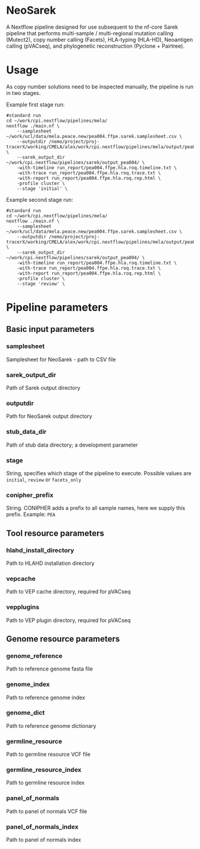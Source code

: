 # NeoSarek

A Nextflow pipeline designed for use subsequent to the nf-core Sarek pipeline
that performs multi-sample / multi-regional mutation calling (Mutect2), copy
number calling (Facets), HLA-typing (HLA-HD), Neoantigen calling (pVACseq), and
phylogenetic reconstruction (Pyclone + Pairtree).

# Usage

As copy number solutions need to be inspected manually, the pipeline is run in two stages.

Example first stage run:

```
#standard run
cd ~/work/cpi.nextflow/pipelines/mela/
nextflow ./main.nf \
    --samplesheet ~/work/ucl/data/mela.peace.new/pea004.ffpe.sarek.samplesheet.csv \
    --outputdir /nemo/project/proj-tracerX/working/CMELA/alex/work/cpi.nextflow/pipelines/mela/output/pea004_ffpe_roq \
    --sarek_output_dir ~/work/cpi.nextflow/pipelines/sarek/output_pea004/ \
    -with-timeline run_report/pea004.ffpe.hla.roq.timeline.txt \
    -with-trace run_report/pea004.ffpe.hla.roq.trace.txt \
    -with-report run_report/pea004.ffpe.hla.roq.rep.html \
    -profile cluster \
    --stage 'initial' \
```

Example second stage run:

```
#standard run
cd ~/work/cpi.nextflow/pipelines/mela/
nextflow ./main.nf \
    --samplesheet ~/work/ucl/data/mela.peace.new/pea004.ffpe.sarek.samplesheet.csv \
    --outputdir /nemo/project/proj-tracerX/working/CMELA/alex/work/cpi.nextflow/pipelines/mela/output/pea004_ffpe_roq \
    --sarek_output_dir ~/work/cpi.nextflow/pipelines/sarek/output_pea004/ \
    -with-timeline run_report/pea004.ffpe.hla.roq.timeline.txt \
    -with-trace run_report/pea004.ffpe.hla.roq.trace.txt \
    -with-report run_report/pea004.ffpe.hla.roq.rep.html \
    -profile cluster \
    --stage 'review' \
```


# Pipeline parameters

## Basic input parameters

### samplesheet
Samplesheet for NeoSarek - path to CSV file
### sarek_output_dir
Path of Sarek output directory
### outputdir
Path for NeoSarek output directory
### stub_data_dir
Path of stub data directory; a development parameter
### stage
String, specifies which stage of the pipeline to execute. Possible values are
`initial`, `review` or `facets_only`
### conipher_prefix
String. CONIPHER adds a prefix to all sample names, here we supply this prefix.
Example: `PEA`

## Tool resource parameters

### hlahd_install_directory
Path to HLAHD installation directory
### vepcache
Path to VEP cache directory, required for pVACseq
### vepplugins
Path to VEP plugin directory, required for pVACseq

## Genome resource parameters

### genome_reference
Path to reference genome fasta file
### genome_index
Path to reference genome index
### genome_dict
Path to reference genome dictionary
### germline_resource
Path to germline resource VCF file
### germline_resource_index
Path to germline resource index
### panel_of_normals
Path to panel of normals VCF file
### panel_of_normals_index
Path to panel of normals index
